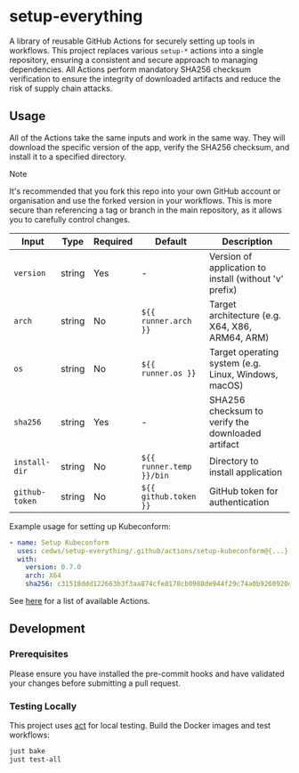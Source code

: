 # setup-everything

A library of reusable GitHub Actions for securely setting up tools in workflows. This project replaces various `setup-*` actions into a single repository, ensuring a consistent and secure approach to managing dependencies. All Actions perform mandatory SHA256 checksum verification to ensure the integrity of downloaded artifacts and reduce the risk of supply chain attacks.

## Usage

All of the Actions take the same inputs and work in the same way. They will download the specific version of the app, verify the SHA256 checksum, and install it to a specified directory.

> [!NOTE]
> It's recommended that you fork this repo into your own GitHub account or organisation and use the forked version in your workflows. This is more secure than referencing a tag or branch in the main repository, as it allows you to carefully control changes.

| Input          | Type   | Required | Default                  | Description                                            |
| -------------- | ------ | -------- | ------------------------ | ------------------------------------------------------ |
| `version`      | string | Yes      | -                        | Version of application to install (without 'v' prefix) |
| `arch`         | string | No       | `${{ runner.arch }}`     | Target architecture (e.g. X64, X86, ARM64, ARM)        |
| `os`           | string | No       | `${{ runner.os }}`       | Target operating system (e.g. Linux, Windows, macOS)   |
| `sha256`       | string | Yes      | -                        | SHA256 checksum to verify the downloaded artifact      |
| `install-dir`  | string | No       | `${{ runner.temp }}/bin` | Directory to install application                       |
| `github-token` | string | No       | `${{ github.token }}`    | GitHub token for authentication                        |

Example usage for setting up Kubeconform:

```yaml
- name: Setup Kubeconform
  uses: cedws/setup-everything/.github/actions/setup-kubeconform@{...}
  with:
    version: 0.7.0
    arch: X64
    sha256: c31518ddd122663b3f3aa874cfe8178cb0988de944f29c74a0b9260920d115d3
```

See [here](./docs/actions.md) for a list of available Actions.

## Development

### Prerequisites

Please ensure you have installed the pre-commit hooks and have validated your changes before submitting a pull request.

### Testing Locally

This project uses [act](https://github.com/nektos/act) for local testing. Build the Docker images and test workflows:

```bash
just bake
just test-all
```
